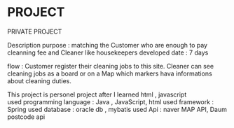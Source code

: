 # PROJECT
PRIVATE PROJECT


Description 
purpose : matching the Customer who are enough to pay cleanning fee and Cleaner like housekeepers
developed date : 7 days

flow : Customer register their cleaning jobs to this site.
        Cleaner can see cleaning jobs as a board or on a Map which markers hava informations about cleaning duties.


This project is personel project after I learned html , javascript  
used programming language :  Java , JavaScript, html
used framework : Spring
used database : oracle db , mybatis
used Api : naver MAP API, Daum postcode api
